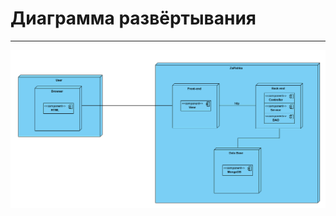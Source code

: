 # Диаграмма развёртывания
---

![Диаграмма развёртывания](../../../Images/System%20design/general_comp.png)
